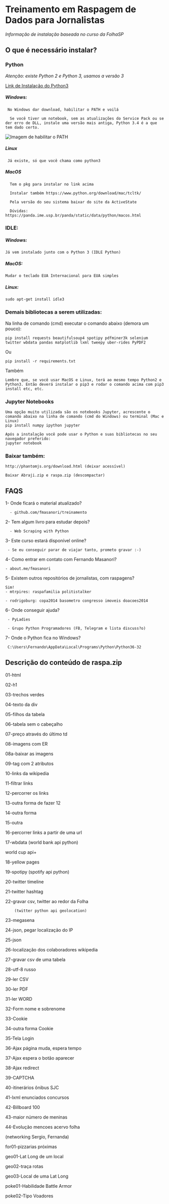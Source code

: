 # Treinamento em Raspagem de Dados para Jornalistas

*Informação de instalação baseada no curso da FolhaSP*

## O que é necessário instalar?
### Python
     
*Atenção: existe Python 2 e Python 3, usamos a versão 3*

[Link de Instalação do Python3](https://www.python.org/downloads/release/python-363/)
##### Windows:

     No Windows dar download, habilitar o PATH e voilá

      Se você tiver um notebook, sem as atualizações do Service Pack ou se der erro de DLL, instale uma versão mais antiga, Python 3.4 é a que tem dado certo.
     
![Imagem de habilitar o PATH](/addtopath.jpg)

##### Linux

     Já existe, só que você chama como python3

##### MacOS 

      Tem o pkg para instalar no link acima

      Instalar também https://www.python.org/download/mac/tcltk/

      Pela versão do seu sistema baixar do site da ActiveState

      Dúvidas: https://panda.ime.usp.br/panda/static/data/python/macos.html



### IDLE: 

##### Windows:

    Já vem instalado junto com o Python 3 (IDLE Python)

##### MacOS:  
    Mudar o teclado EUA Internacional para EUA simples

##### Linux: 

    sudo apt-get install idle3

  

### Demais bibliotecas a serem utilizadas:

Na linha de comando (cmd) executar o comando abaixo (demora um pouco):

    pip install requests beautifulsoup4 spotipy pdfminer3k selenium twitter wbdata pandas matplotlib lxml tweepy uber-rides PyPDF2 
    
Ou
    
    pip install -r requirements.txt

Também

    Lembre que, se você usar MacOS e Linux, terá ao mesmo tempo Python2 e Python3. Então deverá instalar o pip3 e rodar o comando acima com pip3 install etc, etc.


### Jupyter Notebooks
    Uma opção muito utilizada são os notebooks Jupyter, acrescente o comando abaixo na linha de comando (cmd do Windows) ou terminal (Mac e Linux)
    pip install numpy ipython jupyter

    Após a instalação você pode usar o Python e suas bibliotecas no seu navegador preferido:
    jupyter notebook


### Baixar também:

    http://phantomjs.org/download.html (deixar acessível)

    Baixar Abraji.zip e raspa.zip (descompactar)




## FAQS

1- Onde ficará o material atualizado?

      - github.com/fmasanori/treinamento



2- Tem algum livro para estudar depois?

      - Web Scraping with Python



3- Este curso estará disponível online?

     - Se eu conseguir parar de viajar tanto, prometo gravar :-)



4- Como entrar em contato com Fernando Masanori?

    - about.me/fmasanori



5- Existem outros repositórios de jornalistas, com raspagens?

    Sim!
    - mtrpires: raspafamilia politistalker

    - rodrigoburg: copa2014 basometro congresso imoveis doacoes2014



6- Onde conseguir ajuda? 

     - PyLadies

     - Grupo Python Programadores (FB, Telegram e lista discuss?o)



7- Onde o Python fica no Windows?


     C:\Users\Fernando\AppData\Local\Programs\Python\Python36-32



## Descrição do conteúdo de raspa.zip

01-html

02-h1

03-trechos verdes

04-texto da div

05-filhos da tabela

06-tabela sem o cabeçalho

07-preço através do último td

08-imagens com ER

08a-baixar as imagens

09-tag com 2 atributos

10-links da wikipedia

11-filtrar links

12-percorrer os links

13-outra forma de fazer 12

14-outra forma

15-outra 

16-percorrer links a partir de uma url

17-wbdata (world bank api python)

world cup api+

18-yellow pages

19-spotipy (spotify api python)

20-twitter timeline

21-twitter hashtag

22-gravar csv, twitter ao redor da Folha

        (twitter python api geolocation)

23-megasena

24-json, pegar localização do IP

25-json

26-localização dos colaboradores wikipedia

27-gravar csv de uma tabela

28-utf-8 russo

29-ler CSV

30-ler PDF

31-ler WORD

32-Form nome e sobrenome

33-Cookie

34-outra forma Cookie

35-Tela Login

36-Ajax página muda, espera tempo

37-Ajax espera o botão aparecer

38-Ajax redirect

39-CAPTCHA

40-itinerários ônibus SJC

41-lxml enunciados concursos

42-Billboard 100

43-maior número de meninas

44-Evolução mencoes acervo folha

(networking Sergio, Fernanda)

for01-pizzarias próximas

geo01-Lat Long de um local

geo02-traça rotas

geo03-Local de uma Lat Long

poke01-Habilidade Battle Armor

poke02-Tipo Voadores 




